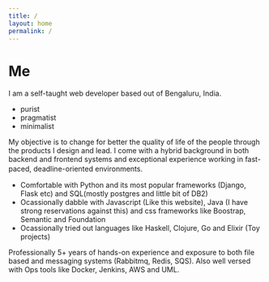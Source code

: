```yaml
---
title: /
layout: home
permalink: /
---
```


# Me

I am a self-taught web developer based out of Bengaluru, India.


* purist 
* pragmatist 
* minimalist

My objective is to change for better the quality of life of the people through the products I design and lead. I come with a hybrid background in both backend and frontend systems and exceptional experience working in fast-paced, deadline-oriented environments.  　
* Comfortable with Python and its most popular frameworks (Django, Flask etc) and SQL(mostly postgres and little bit of DB2)
* Ocassionally dabble with Javascript (Like this website), Java (I have strong reservations against this) and css frameworks like Boostrap, Semantic and Foundation
* Ocassionally tried out languages like Haskell, Clojure, Go and Elixir (Toy projects)


Professionally 5+ years of hands-on experience and exposure to both file based and messaging systems (Rabbitmq, Redis, SQS). Also well versed with Ops tools like Docker, Jenkins, AWS and UML.
